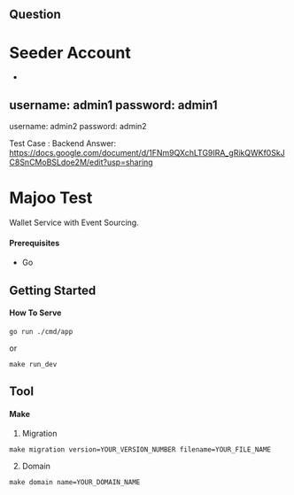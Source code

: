 ## Question

# Seeder Account
-
username: admin1
password: admin1
-
username: admin2
password: admin2

Test Case : Backend
Answer: https://docs.google.com/document/d/1FNm9QXchLTG9IRA_gRikQWKf0SkJC8SnCMoBSLdoe2M/edit?usp=sharing

# Majoo Test
Wallet Service with Event Sourcing.

#### Prerequisites
- Go

## Getting Started
#### How To Serve
```shell script
go run ./cmd/app
```
or
```shell script
make run_dev
```

## Tool
#### Make
1. Migration
```shell script
make migration version=YOUR_VERSION_NUMBER filename=YOUR_FILE_NAME
```
2. Domain
```shell script
make domain name=YOUR_DOMAIN_NAME
```
